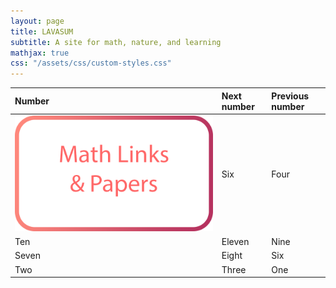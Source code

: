 ```yaml
---
layout: page
title: LAVASUM
subtitle: A site for math, nature, and learning
mathjax: true
css: "/assets/css/custom-styles.css"
---
```



| Number | Next number | Previous number |
| :------ |:--- | :--- |
| [![](/assets/img/mathlinksbutton.png)](/mathlinks.md) | Six | Four |
| Ten | Eleven | Nine |
| Seven | Eight | Six |
| Two | Three | One |
